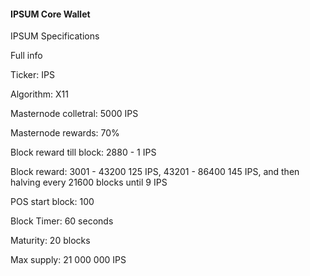 #### IPSUM Core Wallet

IPSUM Specifications

Full info

Ticker: IPS

Algorithm: X11

Masternode colletral: 5000 IPS

Masternode rewards: 70%

Block reward till block: 2880 - 1 IPS

Block reward: 3001 - 43200 125 IPS, 43201 - 86400 145 IPS, and then halving every 21600 blocks until 9 IPS

POS start block: 100

Block Timer: 60 seconds

Maturity: 20 blocks

Max supply: 21 000 000 IPS

